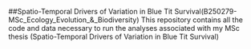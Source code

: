 ##Spatio-Temporal Drivers of Variation in Blue Tit Survival(B250279-MSc_Ecology_Evolution_&_Biodiversity)
This repository contains all the code and data necessary to run the analyses associated with my MSc thesis (Spatio-Temporal Drivers of Variation in Blue Tit Survival)
